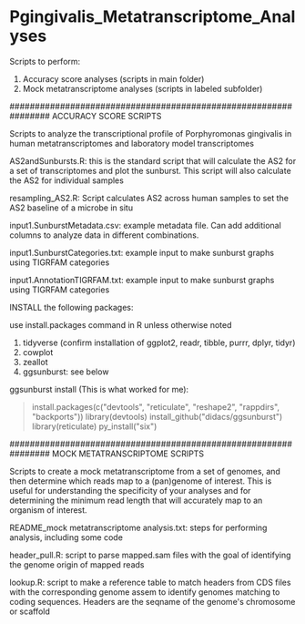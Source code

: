 # Pgingivalis_Metatranscriptome_Analyses

Scripts to perform:
1. Accuracy score analyses (scripts in main folder)
2. Mock metatranscriptome analyses (scripts in labeled subfolder)

################################################################
ACCURACY SCORE SCRIPTS

Scripts to analyze the transcriptional profile of Porphyromonas gingivalis in human metatranscriptomes and laboratory model transcriptomes

AS2andSunbursts.R: this is the standard script that will calculate the AS2 for a set of transcriptomes and plot the sunburst. This script will also calculate the AS2 for individual samples

resampling_AS2.R: Script calculates AS2 across human samples to set the AS2 baseline of a microbe in situ

input1.SunburstMetadata.csv: example metadata file. Can add additional columns to analyze data in different combinations.

input1.SunburstCategories.txt: example input to make sunburst graphs using TIGRFAM categories

input1.AnnotationTIGRFAM.txt: example input to make sunburst graphs using TIGRFAM categories

INSTALL the following packages:

use install.packages command in R unless otherwise noted

1. tidyverse (confirm installation of ggplot2, readr, tibble, purrr, dplyr, tidyr)
2. cowplot
3. zeallot
4. ggsunburst: see below

ggsunburst install (This is what worked for me):

>install.packages(c("devtools", "reticulate", "reshape2", "rappdirs", "backports"))
>library(devtools)
>install_github("didacs/ggsunburst")
>library(reticulate)
>py_install("six")

################################################################
MOCK METATRANSCRIPTOME SCRIPTS

Scripts to create a mock metatranscriptome from a set of genomes, and then determine which reads map to a (pan)genome of interest. This is useful for understanding the specificity of your analyses and for determining the minimum read length that will accurately map to an organism of interest.

README_mock metatranscriptome analysis.txt: steps for performing analysis, including some code

header_pull.R: script to parse mapped.sam files with the goal of identifying the genome origin of mapped reads

lookup.R: script to make a reference table to match headers from CDS files with the corresponding genome assem to identify genomes matching to coding sequences. Headers are the seqname of the genome's chromosome or scaffold
